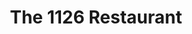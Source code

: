 ---
layout: place
title: "The 1126 Restaurant"
permalink: /ohio/columbus/the-1126-restaurant.html
stateAbbr: OH
stateName: Ohio
cityName: Columbus
seo:
  name: "The 1126 Restaurant"
  type: Restaurant
  links: https://www.the1126restaurant.com/
description: "Hot & cold starters, grilled fare, tempura & sushi highlight the menu at this modern Japanese spot. Looking for sushi in Columbus, Ohio? Check out The 1126 R..."
place_id: ChIJgyQ_EvOPOIgRkbYGFy-pbkc
photos:
  - name: >-
      places/ChIJgyQ_EvOPOIgRkbYGFy-pbkc/photos/AeeoHcJiyFGQgkzKyFMALjp1bOw9PGBQ3SBwF1jfVYVRA-bm73qRGPnpsSCyyS0QNCjin7qGGQr4Igb3DhMyad3AY7-eBCsEp7oVgpx9mdyKZCkRkztFx2CJD2QXnf4C1MKKiqfNdrpXW4fscxoeb00MBqevgpoc6zamawthZzkPgFZsb1HCZtJlLabAmbyNQrb4KnDQzrpkJLtWBqZjLveq6bcnRHf7JaZG0j2eKElBJorw8oUPSMDHc8pJ6HWpMV2--s8aUa5iwhbA_rZAMkjuUR0f6g7VuE0NhRqHZzwbjDgQtODX3Pww2NgH-x_X3Kw5DR7R0faCqdo4BI_hDkGnmESo-ymike85jesRq78Q9FjFR2RCAafMXLTcAGpKvA7lSZBcX2Zr4TdvwoeM_o3kZk3CRyZiWdcURtWuXiFSHLWOBSY
    widthPx: 3024
    heightPx: 4032
    authorAttributions:
      - displayName: tyann amos
        uri: https://maps.google.com/maps/contrib/115656155494363050548
        photoUri: >-
          https://lh3.googleusercontent.com/a-/ALV-UjWeGvLvmYOTrjlE2VE1saV-td4nWpHz2smpGs8UCZdDj4J56SvfiA=s100-p-k-no-mo
    flagContentUri: >-
      https://www.google.com/local/imagery/report/?cb_client=maps_api_places.places_api&image_key=!1e10!2sCIHM0ogKEICAgICOu_r72gE&hl=en-US
    googleMapsUri: >-
      https://www.google.com/maps/place//data=!3m4!1e2!3m2!1sCIHM0ogKEICAgICOu_r72gE!2e10!4m2!3m1!1s0x88388ff3123f2483:0x476ea92f1706b691
  - name: >-
      places/ChIJgyQ_EvOPOIgRkbYGFy-pbkc/photos/AeeoHcJ-W04QiWbSkCFjpiDtyW48pr4cerMS_Vj3XXTJNCka5snZnEnU0vx-Q7erG42QxWbRW8Or7mH_3pHUPfey0dHTksWw77Cry3oGpYqPv642f8HohBkACyS1vv_N2cI5vMHhnSh5-Ddz_1mrz8AjC50DZ8iPiRb75p4leJztm8anNVr1uEMtdz66CzuyKWUHBXGyyKjtW1fkzMU537eIqo0sOfBVamGCsKcoPhWhNc6H5P-z1p0LNDYjDDbk4MmZYMD5cwT5I3a7N8bedZmgl8m4HRespU_BkFluWk38VW1uig
    widthPx: 736
    heightPx: 414
    authorAttributions:
      - displayName: The 1126 Restaurant
        uri: https://maps.google.com/maps/contrib/117655695748528481578
        photoUri: >-
          https://lh3.googleusercontent.com/a-/ALV-UjUe2hExteqSVwNpTjNhFjwoGeGKOoRnxTo0ky1oMPxRqIuzo4M=s100-p-k-no-mo
    flagContentUri: >-
      https://www.google.com/local/imagery/report/?cb_client=maps_api_places.places_api&image_key=!1e10!2sAF1QipN5D5O0XXau-OfZ7B4DEsltLJjZ86DbnnyCb4v9&hl=en-US
    googleMapsUri: >-
      https://www.google.com/maps/place//data=!3m4!1e2!3m2!1sAF1QipN5D5O0XXau-OfZ7B4DEsltLJjZ86DbnnyCb4v9!2e10!4m2!3m1!1s0x88388ff3123f2483:0x476ea92f1706b691
  - name: >-
      places/ChIJgyQ_EvOPOIgRkbYGFy-pbkc/photos/AeeoHcLkEHuoBY7YLq8lysJ8qLAkkePyt5iBj6rzYtDUdpJlWRM2eAew5wQqE9tBqBPfjEKN4le4MRyR5P6zN8zFPZY1RhoAG_ujYODToWl-YoOWYjA6a7AccQQxZhwKnhiQdZ3LuJ5gGNNENX5Sb4rRWLNz-sRXUOmzJvh6gNZlNqaE_5dXdvCMnO_qoobvDo6SUdgvlV5q0gcIEUNL23SrP5hmjpU_K5NMbW4xwNkjPU67gcQEJdshOIpGosc4v2P8Ef53zzwn1x8WGx1nNbuO2jZch1vlEjEkbR7NPFbElNMoYLEbdLQi9WW92sEQUORuaIBAt0xiO9LwQHcJJKSqsXcMHdSTBHpVHwhVUJygNQHqu80ExnoQDCkah6ixzZjm7V-7rAG2kRVdopZKcZHyUB14ZOwsItmHMURTUYIjMgGzMvR5
    widthPx: 3600
    heightPx: 4800
    authorAttributions:
      - displayName: Casey Blake
        uri: https://maps.google.com/maps/contrib/108156526029280684211
        photoUri: >-
          https://lh3.googleusercontent.com/a-/ALV-UjU7xc_rnb9PuCKsMXU0fW_DixuYEkg6FQQ46MkuZry93_ZfreEfVQ=s100-p-k-no-mo
    flagContentUri: >-
      https://www.google.com/local/imagery/report/?cb_client=maps_api_places.places_api&image_key=!1e10!2sCIHM0ogKEICAgMCQrJDK5gE&hl=en-US
    googleMapsUri: >-
      https://www.google.com/maps/place//data=!3m4!1e2!3m2!1sCIHM0ogKEICAgMCQrJDK5gE!2e10!4m2!3m1!1s0x88388ff3123f2483:0x476ea92f1706b691
  - name: >-
      places/ChIJgyQ_EvOPOIgRkbYGFy-pbkc/photos/AeeoHcKhL6CYZNfy2-PUdMjZi6kSsWUAt5QQ4R3kf7FC3TkQtsx7VMvpqlSFdZGXWJZqJySc4JmxVmh5vZ4NZF118DabOMpRRp_aKWU8nerkxFf4aT9rUUXCvo-V4FB6lEx7g-qjul5Fwes2Gf56kd62JmUNjvYs7_Co9r6yF9eTIN3eIOZotM4m_OKqz83wMa6Zs-dwvym7fNn0HWMh-eurxvo-ubQCIVNe0iS9vwwWhjpVjBasjynUmnW210grTmpeepOaWHtYZhm8IBnUAtqsuNtYjNrjPElO-dww2M-4W1Kklz4Da-ezidEwcGPjm81x5x3oGkh8Y0cXemux45vHcZ_SVAWC6-_tWY_4RbsO6ACN6068qrPiYhrXWn7t2KSa95egIK34K09IKpiLkxmNhYaL93qWCWytv45KTrTMFkG27bA8
    widthPx: 3000
    heightPx: 4000
    authorAttributions:
      - displayName: Holly Buechel
        uri: https://maps.google.com/maps/contrib/113027267974047533152
        photoUri: >-
          https://lh3.googleusercontent.com/a-/ALV-UjUGvVCq5DKFiw4CiYpGNuwdUznA9qSH2SL3P9AGYq3qklMe1y7dJw=s100-p-k-no-mo
    flagContentUri: >-
      https://www.google.com/local/imagery/report/?cb_client=maps_api_places.places_api&image_key=!1e10!2sCIHM0ogKEICAgICr3bnXmAE&hl=en-US
    googleMapsUri: >-
      https://www.google.com/maps/place//data=!3m4!1e2!3m2!1sCIHM0ogKEICAgICr3bnXmAE!2e10!4m2!3m1!1s0x88388ff3123f2483:0x476ea92f1706b691
  - name: >-
      places/ChIJgyQ_EvOPOIgRkbYGFy-pbkc/photos/AeeoHcK-Bzmi9zJwKwE2uLyHQW61BeWiIUAekmDr6Jn6gQpW9vREpbM3w7-BCcQD6EBOwmKeJbCwRscdflPbnnrmmKrKuMd8WoLIBcGr8sX51oQvOX9YVvl8dIHKg8ZrXrb5GdCdmrhMRmBA5ro9nwB4nWPocizmaS97yUI_3EcESjOpIkNrwqEmIPqbmUE1g5E3vEwepTWCa92g5H7HM2jbuFUSpY8a82_LEITgF87Lcyxj-lFzogI1WgegKM8JWTFs57QnnENUohNZW35hbOVjoUE4L1Vev1VYM0ca00sEjzHl3nnPVO6qlJIZTwZTUa9xjZUZnV1jPyf58ep7noCJqi5Bd4PALJuFFzggAT5RVgtLPEestE0_wNG0dc3BvDSHajzBEkQIYUKNvzwJQLDHGfgsVYM4eofc0AuU8VZaIVhOPg
    widthPx: 4000
    heightPx: 3000
    authorAttributions:
      - displayName: Vinny Crocitto
        uri: https://maps.google.com/maps/contrib/118138287044160572076
        photoUri: >-
          https://lh3.googleusercontent.com/a-/ALV-UjW1ItmIHr_8ZBX-Dp3mMp942C5KCWT642i8JZmUFx-Wd7ZZcXNC=s100-p-k-no-mo
    flagContentUri: >-
      https://www.google.com/local/imagery/report/?cb_client=maps_api_places.places_api&image_key=!1e10!2sCIHM0ogKEICAgICJksyqIw&hl=en-US
    googleMapsUri: >-
      https://www.google.com/maps/place//data=!3m4!1e2!3m2!1sCIHM0ogKEICAgICJksyqIw!2e10!4m2!3m1!1s0x88388ff3123f2483:0x476ea92f1706b691
  - name: >-
      places/ChIJgyQ_EvOPOIgRkbYGFy-pbkc/photos/AeeoHcI-n_YOowRaaVPisue90Dk8yk7K46x1TnfutTo_vFGHdP4YmzYKdOzqBFhr4-gPaEdha-4VCPtp0-3VqRxNdxhUYSrnNLmPZGp7IzhwFUjUnG5_i7ziqz_43ggrm87Lh9-bZZAU8wCtIqkzL861wkVgLEAntwyQ_NmEhH7XnpB2xg0NYY_Zcs97KluLUmoXTSiqnDtYOCVzQZqmsh6UnrxhH_m5avLZACD0fmUenWawdn6hZ9s3iuQYUbw35Cu9tsXry6usYe6Bgo4uQK0K10JDaGHmrhLcw8ZQfwFztWQEPbwaPwB3lL7-XS3uhwcFz3OnZMC8pbjbb05cV4HAGYjUidLXPjt5XGcz2LKBbhjGEgf9ZJ9Xd4w-KrfCuEEXaJ0AdBpbD2DOLF9NyOmhuQtVrn5NUsaPxhVD7J1s9RTY3W4C
    widthPx: 4080
    heightPx: 3072
    authorAttributions:
      - displayName: Sally Van Eycke
        uri: https://maps.google.com/maps/contrib/109128141109439073278
        photoUri: >-
          https://lh3.googleusercontent.com/a-/ALV-UjVSR-zbZSxN1NqdlGAI46rC3LjiIf2uCItu-vT_P1BQZZHgk8FDHw=s100-p-k-no-mo
    flagContentUri: >-
      https://www.google.com/local/imagery/report/?cb_client=maps_api_places.places_api&image_key=!1e10!2sCIHM0ogKEICAgICho86qlQE&hl=en-US
    googleMapsUri: >-
      https://www.google.com/maps/place//data=!3m4!1e2!3m2!1sCIHM0ogKEICAgICho86qlQE!2e10!4m2!3m1!1s0x88388ff3123f2483:0x476ea92f1706b691
  - name: >-
      places/ChIJgyQ_EvOPOIgRkbYGFy-pbkc/photos/AeeoHcIDRVon7T0DRD1d1EQ_nTgqBLDZZloivMryqP2zIRiB9px-0IHT0TgZkiKeOS-VH1ZiStSTRP08oCKG_m04E24hzAFX8pbgI6IbWJqVpiNHC2bRICmiggQnnhZw7eYszDX35xGew0YTpbs07ajzgi31DF2CQn-peUKFvUwduRpYK-B4BIr20VZTxwmxPhJL3XudNp2ogSevttLXxZ2nWfaNKAXnml44uixcnVldbnGyBbrVLXMCoMzFPPGnBMSdf8deMPxEq7tf2UeJoNNkELDYKQPVH5kiOpR0s7XlqlCfTLQCJNUZluvpNK8Jyc1oa1_uiqlyMtBb3nG9HpBSSUe80DBvvMkgJNuYR3LX_L2o9IHVgHoGAkxWdzjRd_-oTlRmqzG9D56MVJN603Hs5zHBSGcRZ47KLODjhHSicfZEMXk
    widthPx: 4032
    heightPx: 3024
    authorAttributions:
      - displayName: Lesley Reed
        uri: https://maps.google.com/maps/contrib/102136730512250701249
        photoUri: >-
          https://lh3.googleusercontent.com/a-/ALV-UjXdJt10KtP4gtdSlI60UeulQeq5qXNGENB7Yl5YEhNSYNaS0Ek=s100-p-k-no-mo
    flagContentUri: >-
      https://www.google.com/local/imagery/report/?cb_client=maps_api_places.places_api&image_key=!1e10!2sCIHM0ogKEICAgIDThLyX4AE&hl=en-US
    googleMapsUri: >-
      https://www.google.com/maps/place//data=!3m4!1e2!3m2!1sCIHM0ogKEICAgIDThLyX4AE!2e10!4m2!3m1!1s0x88388ff3123f2483:0x476ea92f1706b691
  - name: >-
      places/ChIJgyQ_EvOPOIgRkbYGFy-pbkc/photos/AeeoHcJnJXJuJ1ZSKcGtecnA8HrQh27-SH3CoONYkS_XbXoMfCQDruy-i9wHeynBcMaMnYTrmIk1rlldfGX7qHFzqe7Nw1VBaqAyx-3dCmeHnXUfhB3SkzXQa6FUJP9ZmhrwH235To2pwHllgY0hR6NH5-nbPvAInJU8c7K8F-3iJCodF9G7iPfHtqw8cl2uUoMCWuilOYAUk9BL705CcaZhKDY8FZ7S0y2PpFRPiDXZbGruhI2sYoyWUCWCJbKybDSXVPx0S7t_1jSM0iWouCBBurWYrGoTKe5pB9OssrwQXS74hl5_wB9stjGHQNdEZR9yg878ao_Si83d-rctySiYL378a8B54ll6ch0-WuhpZlNrYoRREj9TNTdvEetj0v0AwlExBw02DEXMoINtnto7szK_wbcH5QXy4D2kUNQGZP__24E
    widthPx: 3024
    heightPx: 4032
    authorAttributions:
      - displayName: Jay Schaffner
        uri: https://maps.google.com/maps/contrib/101154704125404907553
        photoUri: >-
          https://lh3.googleusercontent.com/a/ACg8ocJy1NnQ_JcLH6iUTl6opUHApmE8Px_gQDOAYzo0WoW4DtZbiw=s100-p-k-no-mo
    flagContentUri: >-
      https://www.google.com/local/imagery/report/?cb_client=maps_api_places.places_api&image_key=!1e10!2sCIHM0ogKEICAgIDjtP361QE&hl=en-US
    googleMapsUri: >-
      https://www.google.com/maps/place//data=!3m4!1e2!3m2!1sCIHM0ogKEICAgIDjtP361QE!2e10!4m2!3m1!1s0x88388ff3123f2483:0x476ea92f1706b691
  - name: >-
      places/ChIJgyQ_EvOPOIgRkbYGFy-pbkc/photos/AeeoHcJtBa2DCqy5oQKL3HldvZehrliY5XOs6JdLwR_rWP2pZ6ZZaPukRzvMyHTucTzeJ-CI_BUPBAhHn69dM9MbWqPmQ-ZugZaUDXIW0WlXagUKVbmLqpQTAPzGfq-QTowHVWVBYlV6gpkgVFJL6yy8HmcQO09jfsWd4bdbUrbH95_oOUalxOilTSt4Qsi7nauMgbNIlvBbrcmd9ZM6gkT3jQQApuG7MhCVvv1cBqsYnCBn-h6D03NhmRaTdOD98mzPZ61Gime3FNFrJZRuljjbiAvHlR1otOmnDHi9NSqpKC0vF9RbELUWuAW_PB7Gjh8KbA3Vz_LX9x_tQ0-wdb2s3wG-C6IWGFe8swwGwmP8Tm9Tq3ZnIJF8Eppmeu9Tiku4HViUhPRk_4I0RtavfDgBGcwTfSm5Ldhqt1IK2p1JiRvuankn
    widthPx: 3072
    heightPx: 4080
    authorAttributions:
      - displayName: Todd Cameron Haery
        uri: https://maps.google.com/maps/contrib/103322883295256416719
        photoUri: >-
          https://lh3.googleusercontent.com/a-/ALV-UjXTi20Y99Fxx1HRTuyMNGwmNXfWuPVk_YEatHl19KRSA0IsrgrfxA=s100-p-k-no-mo
    flagContentUri: >-
      https://www.google.com/local/imagery/report/?cb_client=maps_api_places.places_api&image_key=!1e10!2sCIHM0ogKEICAgICN7LWikAE&hl=en-US
    googleMapsUri: >-
      https://www.google.com/maps/place//data=!3m4!1e2!3m2!1sCIHM0ogKEICAgICN7LWikAE!2e10!4m2!3m1!1s0x88388ff3123f2483:0x476ea92f1706b691
  - name: >-
      places/ChIJgyQ_EvOPOIgRkbYGFy-pbkc/photos/AeeoHcIwutWBalQd3QERo_qZLsABk-QAXD9ZvilekUkXlSCtMpOnMUd4tnm5Y5BjwqfJA5k9YN2qZbCCexwkdxGBztGzqqr-roixzXfwsmoOEiEdoMAAKnc8YGZo1UiTazAwUmVZn_w8yq0-5aTx3jl9ADjg3DyOrl5kEnNbAbfKNiaBX3GZfXduht2Ft7pByGnlfQASdKaLv5PsoNZ4uv05oFrGjF7BoVOSSr3UBSfk6QGM-3uAjn9Fz8LD0n3Hkr3QzMx8z24-Gp8UnZqMunxWlUr5RMmue6TVwfRw28_Nma8h8YiaC4RBUcCEmLssYKPZsd_959MeO6aEVpBl4VfQHfwT7qIQ0TeEb1h36KA46byX2-414XSEzQRnPvcp0Y6cTTTijLgV6SOOygDYIHE9gZ7t5yuv9ExBx9hjfFyTuMU
    widthPx: 3072
    heightPx: 4080
    authorAttributions:
      - displayName: Lisa I. S. A.
        uri: https://maps.google.com/maps/contrib/107466327890906559464
        photoUri: >-
          https://lh3.googleusercontent.com/a-/ALV-UjUm56YLKe1rW81V7XSmkopJQWB3o-RZNJcJJVBSeT3cEEWapU86kA=s100-p-k-no-mo
    flagContentUri: >-
      https://www.google.com/local/imagery/report/?cb_client=maps_api_places.places_api&image_key=!1e10!2sCIHM0ogKEICAgICRqdGaFA&hl=en-US
    googleMapsUri: >-
      https://www.google.com/maps/place//data=!3m4!1e2!3m2!1sCIHM0ogKEICAgICRqdGaFA!2e10!4m2!3m1!1s0x88388ff3123f2483:0x476ea92f1706b691
address: 1126 N High St, Columbus, OH 43201, USA
street: 1126 N High St
city: Columbus
state: OH
zip: '43201'
country: USA
neighborhood: Short North Arts District
latitude: '39.985381'
longitude: '-83.004978'
accessibility_options:
  wheelchairAccessibleParking: true
  wheelchairAccessibleEntrance: true
  wheelchairAccessibleRestroom: true
  wheelchairAccessibleSeating: true
business_status: OPERATIONAL
name: The 1126 Restaurant
google_maps_links:
  directionsUri: >-
    https://www.google.com/maps/dir//''/data=!4m7!4m6!1m1!4e2!1m2!1m1!1s0x88388ff3123f2483:0x476ea92f1706b691!3e0
  placeUri: https://maps.google.com/?cid=5147237443845928593
  writeAReviewUri: >-
    https://www.google.com/maps/place//data=!4m3!3m2!1s0x88388ff3123f2483:0x476ea92f1706b691!12e1
  reviewsUri: >-
    https://www.google.com/maps/place//data=!4m4!3m3!1s0x88388ff3123f2483:0x476ea92f1706b691!9m1!1b1
  photosUri: >-
    https://www.google.com/maps/place//data=!4m3!3m2!1s0x88388ff3123f2483:0x476ea92f1706b691!10e5
primary_type: Sushi Restaurant
opening_hours:
  regular: null
  current: null
secondary_opening_hours:
  regular:
    weekdayDescriptions: null
    type: null
  current:
    weekdayDescriptions: null
    type: null
phone: (614) 725-3435
price_level: null
price_range: $30 &ndash; $50
rating: '4.5'
rating_count: 590
website: https://www.the1126restaurant.com/
reviews:
  - name: >-
      places/ChIJgyQ_EvOPOIgRkbYGFy-pbkc/reviews/ChdDSUhNMG9nS0VJQ0FnTURBd09tNTd3RRAB
    relativePublishTimeDescription: 2 months ago
    rating: 2
    text:
      text: >-
        Very disappointed, which I am very sad about.

        I have been looking forward to trying 1126 for so long and had heard
        such good things. I ordered the chicken hibachi which started off with
        miso soup. The miso soup was cold when it came out. Then the chicken
        hibachi came out and I enjoyed it at first, until I found an eyelash in
        my food. I know for some people they are able to continue eating their
        food but this just really grossed me out. I told the waitress very
        quietly and politely and she just responded with oh I am sorry. I didnt
        hear anything from her about it after which I was disappointed about
        because most restaurants would let you know they have told the staff or
        cooks or are remaking your food. Finally, towards the end of dinner,
        flies began flying all around our table. I counted about 5 or 6 flying
        around my seat.

        Overall, I was very let down by the experience especially after being so
        excited to try for the first time.
      languageCode: en
    originalText:
      text: >-
        Very disappointed, which I am very sad about.

        I have been looking forward to trying 1126 for so long and had heard
        such good things. I ordered the chicken hibachi which started off with
        miso soup. The miso soup was cold when it came out. Then the chicken
        hibachi came out and I enjoyed it at first, until I found an eyelash in
        my food. I know for some people they are able to continue eating their
        food but this just really grossed me out. I told the waitress very
        quietly and politely and she just responded with oh I am sorry. I didnt
        hear anything from her about it after which I was disappointed about
        because most restaurants would let you know they have told the staff or
        cooks or are remaking your food. Finally, towards the end of dinner,
        flies began flying all around our table. I counted about 5 or 6 flying
        around my seat.

        Overall, I was very let down by the experience especially after being so
        excited to try for the first time.
      languageCode: en
    authorAttribution:
      displayName: Holland Howe
      uri: https://www.google.com/maps/contrib/109343884419714589391/reviews
      photoUri: >-
        https://lh3.googleusercontent.com/a-/ALV-UjVa3PwJpCo_Y9PSZWzLhmrrhdrUUPr7iomKNp-Q0CUe15MMkM3-=s128-c0x00000000-cc-rp-mo-ba4
    publishTime: '2025-02-06T02:53:29.504696Z'
    flagContentUri: >-
      https://www.google.com/local/review/rap/report?postId=ChdDSUhNMG9nS0VJQ0FnTURBd09tNTd3RRAB&d=17924085&t=1
    googleMapsUri: >-
      https://www.google.com/maps/reviews/data=!4m6!14m5!1m4!2m3!1sChdDSUhNMG9nS0VJQ0FnTURBd09tNTd3RRAB!2m1!1s0x88388ff3123f2483:0x476ea92f1706b691
  - name: >-
      places/ChIJgyQ_EvOPOIgRkbYGFy-pbkc/reviews/ChZDSUhNMG9nS0VJQ0FnTUNRckpES0pnEAE
    relativePublishTimeDescription: a month ago
    rating: 3
    text:
      text: >-
        The wait staff was okay. The food was fantastic and the vibe was great.
        My only complaints were the waiter was not super attentive to our table
        but was the to the table behind us. Also, hearing the door dash ding
        from the bar degraded the experience.
      languageCode: en
    originalText:
      text: >-
        The wait staff was okay. The food was fantastic and the vibe was great.
        My only complaints were the waiter was not super attentive to our table
        but was the to the table behind us. Also, hearing the door dash ding
        from the bar degraded the experience.
      languageCode: en
    authorAttribution:
      displayName: Casey Blake
      uri: https://www.google.com/maps/contrib/108156526029280684211/reviews
      photoUri: >-
        https://lh3.googleusercontent.com/a-/ALV-UjU7xc_rnb9PuCKsMXU0fW_DixuYEkg6FQQ46MkuZry93_ZfreEfVQ=s128-c0x00000000-cc-rp-mo-ba4
    publishTime: '2025-03-02T15:29:14.129148Z'
    flagContentUri: >-
      https://www.google.com/local/review/rap/report?postId=ChZDSUhNMG9nS0VJQ0FnTUNRckpES0pnEAE&d=17924085&t=1
    googleMapsUri: >-
      https://www.google.com/maps/reviews/data=!4m6!14m5!1m4!2m3!1sChZDSUhNMG9nS0VJQ0FnTUNRckpES0pnEAE!2m1!1s0x88388ff3123f2483:0x476ea92f1706b691
  - name: >-
      places/ChIJgyQ_EvOPOIgRkbYGFy-pbkc/reviews/ChdDSUhNMG9nS0VJQ0FnSUNIcmFTMF9nRRAB
    relativePublishTimeDescription: 7 months ago
    rating: 5
    text:
      text: >-
        Went for a friends birthday and loved the food and drinks! Especially
        liked the strawberry cocktail, super refreshing. Very clean and the
        service was great! We ordered like 10 rolls at a time and they brought
        it out on a huge boat which was very funny to us, sort of a novelty but
        the sushi can stand on its own as well. Edamame was perfect and they
        gave us a huge bowl! Would definitely recommend and we will absolutely
        be going back.
      languageCode: en
    originalText:
      text: >-
        Went for a friends birthday and loved the food and drinks! Especially
        liked the strawberry cocktail, super refreshing. Very clean and the
        service was great! We ordered like 10 rolls at a time and they brought
        it out on a huge boat which was very funny to us, sort of a novelty but
        the sushi can stand on its own as well. Edamame was perfect and they
        gave us a huge bowl! Would definitely recommend and we will absolutely
        be going back.
      languageCode: en
    authorAttribution:
      displayName: Emily Kruse
      uri: https://www.google.com/maps/contrib/109061984550468699111/reviews
      photoUri: >-
        https://lh3.googleusercontent.com/a-/ALV-UjXzlF8a_3OXTcJdPmaq9YGqqImjGr4YCDcxn6Foo2b_3LgIZIdCUQ=s128-c0x00000000-cc-rp-mo-ba2
    publishTime: '2024-09-07T16:02:14.572211Z'
    flagContentUri: >-
      https://www.google.com/local/review/rap/report?postId=ChdDSUhNMG9nS0VJQ0FnSUNIcmFTMF9nRRAB&d=17924085&t=1
    googleMapsUri: >-
      https://www.google.com/maps/reviews/data=!4m6!14m5!1m4!2m3!1sChdDSUhNMG9nS0VJQ0FnSUNIcmFTMF9nRRAB!2m1!1s0x88388ff3123f2483:0x476ea92f1706b691
  - name: >-
      places/ChIJgyQ_EvOPOIgRkbYGFy-pbkc/reviews/ChdDSUhNMG9nS0VJQ0FnTURnaXJXSG9BRRAB
    relativePublishTimeDescription: a month ago
    rating: 5
    text:
      text: >-
        Ive always loved 1126. Decided to take my fiancée here tonight. And knew
        the google reviews didnt have enough photos of the drinks and menu so
        here you go!
      languageCode: en
    originalText:
      text: >-
        Ive always loved 1126. Decided to take my fiancée here tonight. And knew
        the google reviews didnt have enough photos of the drinks and menu so
        here you go!
      languageCode: en
    authorAttribution:
      displayName: Call Me Jade
      uri: https://www.google.com/maps/contrib/111270173189339151417/reviews
      photoUri: >-
        https://lh3.googleusercontent.com/a-/ALV-UjXGFGiRPP2g8B-zGUB93Kz7rpAy-LjVLxjQ4P0y0juX_K2qdQXQ=s128-c0x00000000-cc-rp-mo
    publishTime: '2025-02-23T23:56:35.858028Z'
    flagContentUri: >-
      https://www.google.com/local/review/rap/report?postId=ChdDSUhNMG9nS0VJQ0FnTURnaXJXSG9BRRAB&d=17924085&t=1
    googleMapsUri: >-
      https://www.google.com/maps/reviews/data=!4m6!14m5!1m4!2m3!1sChdDSUhNMG9nS0VJQ0FnTURnaXJXSG9BRRAB!2m1!1s0x88388ff3123f2483:0x476ea92f1706b691
  - name: >-
      places/ChIJgyQ_EvOPOIgRkbYGFy-pbkc/reviews/ChdDSUhNMG9nS0VJQ0FnSUNMbHFmRWxRRRAB
    relativePublishTimeDescription: 9 months ago
    rating: 5
    text:
      text: >-
        Some of the best sushi in all of Columbus. The menu is large and they
        have something for everyone.


        And we always recommend soft shell crab! It’s the best!
      languageCode: en
    originalText:
      text: >-
        Some of the best sushi in all of Columbus. The menu is large and they
        have something for everyone.


        And we always recommend soft shell crab! It’s the best!
      languageCode: en
    authorAttribution:
      displayName: Skyler S.
      uri: https://www.google.com/maps/contrib/111775636695107536322/reviews
      photoUri: >-
        https://lh3.googleusercontent.com/a/ACg8ocJD6r9DunRRGA82rlWnQq_c-bXiBiEdWp4E2KztgoiOHSoHBMc=s128-c0x00000000-cc-rp-mo-ba5
    publishTime: '2024-06-18T21:52:45.790811Z'
    flagContentUri: >-
      https://www.google.com/local/review/rap/report?postId=ChdDSUhNMG9nS0VJQ0FnSUNMbHFmRWxRRRAB&d=17924085&t=1
    googleMapsUri: >-
      https://www.google.com/maps/reviews/data=!4m6!14m5!1m4!2m3!1sChdDSUhNMG9nS0VJQ0FnSUNMbHFmRWxRRRAB!2m1!1s0x88388ff3123f2483:0x476ea92f1706b691
parking_options:
  paidStreetParking: true
  valetParking: false
payment_options:
  acceptsCreditCards: true
  acceptsDebitCards: true
  acceptsCashOnly: false
  acceptsNfc: true
allow_dogs: null
curbside_pickup: null
delivery: true
dine_in: true
good_for_children: false
good_for_groups: true
good_for_sports: false
live_music: false
menu_for_children: false
outdoor_seating: false
reservable: true
restroom: true
serves_beer: true
serves_breakfast: false
serves_brunch: false
serves_cocktails: true
serves_coffee: null
serves_dinner: true
serves_dessert: true
serves_lunch: true
serves_vegetarian_food: true
serves_wine: true
takeout: true
summary: >-
  Hot & cold starters, grilled fare, tempura & sushi highlight the menu at this
  modern Japanese spot.

---